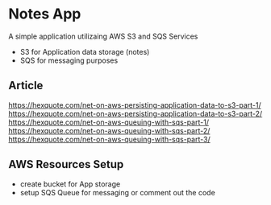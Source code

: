 # Notes App

A simple application utilizaing AWS S3 and SQS Services

- S3 for Application data storage (notes)    
- SQS for messaging purposes    

## Article

https://hexquote.com/net-on-aws-persisting-application-data-to-s3-part-1/    
https://hexquote.com/net-on-aws-persisting-application-data-to-s3-part-2/    
https://hexquote.com/net-on-aws-queuing-with-sqs-part-1/    
https://hexquote.com/net-on-aws-queuing-with-sqs-part-2/    
https://hexquote.com/net-on-aws-queuing-with-sqs-part-3/    

## AWS Resources Setup
- create bucket for App storage     
- setup SQS Queue for messaging or comment out the code    
